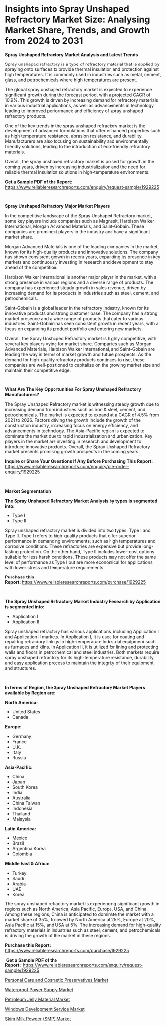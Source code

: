 <p><h1>Insights into Spray Unshaped Refractory Market Size: Analysing Market Share, Trends, and Growth from 2024 to 2031</h1></p><p><strong>Spray Unshaped Refractory Market Analysis and Latest Trends</strong></p>
<p><p>Spray unshaped refractory is a type of refractory material that is applied by spraying onto surfaces to provide thermal insulation and protection against high temperatures. It is commonly used in industries such as metal, cement, glass, and petrochemicals where high temperatures are present.</p><p>The global spray unshaped refractory market is expected to experience significant growth during the forecast period, with a projected CAGR of 10.9%. This growth is driven by increasing demand for refractory materials in various industrial applications, as well as advancements in technology leading to improved performance and efficiency of spray unshaped refractory products.</p><p>One of the key trends in the spray unshaped refractory market is the development of advanced formulations that offer enhanced properties such as high temperature resistance, abrasion resistance, and durability. Manufacturers are also focusing on sustainability and environmentally friendly solutions, leading to the introduction of eco-friendly refractory materials.</p><p>Overall, the spray unshaped refractory market is poised for growth in the coming years, driven by increasing industrialization and the need for reliable thermal insulation solutions in high-temperature environments.</p></p>
<p><strong>Get a Sample PDF of the Report:&nbsp;</strong> <a href="https://www.reliableresearchreports.com/enquiry/request-sample/1929225">https://www.reliableresearchreports.com/enquiry/request-sample/1929225</a></p>
<p>&nbsp;</p>
<p><strong>Spray Unshaped Refractory Major Market Players</strong></p>
<p><p>In the competitive landscape of the Spray Unshaped Refractory market, some key players include companies such as Magnesit, Harbison Walker International, Morgan Advanced Materials, and Saint-Gobain. These companies are prominent players in the industry and have a significant market share.</p><p>Morgan Advanced Materials is one of the leading companies in the market, known for its high-quality products and innovative solutions. The company has shown consistent growth in recent years, expanding its presence in key markets and continuously investing in research and development to stay ahead of the competition.</p><p>Harbison Walker International is another major player in the market, with a strong presence in various regions and a diverse range of products. The company has experienced steady growth in sales revenue, driven by increasing demand for its products in industries such as steel, cement, and petrochemicals.</p><p>Saint-Gobain is a global leader in the refractory industry, known for its innovative products and strong customer base. The company has a strong market presence and a wide range of products that cater to various industries. Saint-Gobain has seen consistent growth in recent years, with a focus on expanding its product portfolio and entering new markets.</p><p>Overall, the Spray Unshaped Refractory market is highly competitive, with several key players vying for market share. Companies such as Morgan Advanced Materials, Harbison Walker International, and Saint-Gobain are leading the way in terms of market growth and future prospects. As the demand for high-quality refractory products continues to rise, these companies are well-positioned to capitalize on the growing market size and maintain their competitive edge.</p></p>
<p>&nbsp;</p>
<p><strong>What Are The Key Opportunities For Spray Unshaped Refractory Manufacturers?</strong></p>
<p><p>The Spray Unshaped Refractory market is witnessing steady growth due to increasing demand from industries such as iron & steel, cement, and petrochemicals. The market is expected to expand at a CAGR of 4.5% from 2021 to 2026. Factors driving the growth include the growth of the construction industry, increasing focus on energy efficiency, and advancements in technology. The Asia-Pacific region is expected to dominate the market due to rapid industrialization and urbanization. Key players in the market are investing in research and development to introduce innovative products. Overall, the Spray Unshaped Refractory market presents promising growth prospects in the coming years.</p></p>
<p><strong>Inquire or Share Your Questions If Any Before Purchasing This Report:</strong> <a href="https://www.reliableresearchreports.com/enquiry/pre-order-enquiry/1929225">https://www.reliableresearchreports.com/enquiry/pre-order-enquiry/1929225</a></p>
<p>&nbsp;</p>
<p><strong>Market Segmentation</strong></p>
<p><strong>The Spray Unshaped Refractory Market Analysis by types is segmented into:</strong></p>
<p><ul><li>Type I</li><li>Type II</li></ul></p>
<p><p>Spray unshaped refractory market is divided into two types: Type I and Type II. Type I refers to high-quality products that offer superior performance in demanding environments, such as high temperatures and corrosive conditions. These refractories are expensive but provide long-lasting protection. On the other hand, Type II includes lower-cost options suitable for less harsh conditions. These products may not offer the same level of performance as Type I but are more economical for applications with lower stress and temperature requirements.</p></p>
<p><strong>Purchase this Report:&nbsp;</strong><a href="https://www.reliableresearchreports.com/purchase/1929225">https://www.reliableresearchreports.com/purchase/1929225</a></p>
<p>&nbsp;</p>
<p><strong>The Spray Unshaped Refractory Market Industry Research by Application is segmented into:</strong></p>
<p><ul><li>Application I</li><li>Application II</li></ul></p>
<p><p>Spray unshaped refractory has various applications, including Application I and Application II markets. In Application I, it is used for coating and repairing refractory linings in high-temperature industrial equipment such as furnaces and kilns. In Application II, it is utilized for lining and protecting walls and floors in petrochemical and steel industries. Both markets require spray unshaped refractory for its high-temperature resistance, durability, and easy application process to maintain the integrity of their equipment and structures.</p></p>
<p>&nbsp;</p>
<p><strong>In terms of Region, the Spray Unshaped Refractory Market Players available by Region are:</strong></p>
<p>
    <p> <strong> North America: </strong>
        <ul>
            <li>United States</li>
            <li>Canada</li>
        </ul>
        </p> 
    <p> <strong> Europe: </strong>
        <ul>
            <li>Germany</li>
            <li>France</li>
            <li>U.K.</li>
            <li>Italy</li>
            <li>Russia</li>
        </ul>
        </p> 
    <p> <strong> Asia-Pacific: </strong>
        <ul>
            <li>China</li>
            <li>Japan</li>
            <li>South Korea</li>
            <li>India</li>
            <li>Australia</li>
            <li>China Taiwan</li>
            <li>Indonesia</li>
            <li>Thailand</li>
            <li>Malaysia</li>
        </ul>
        </p> 
    <p> <strong> Latin America: </strong>
        <ul>
            <li>Mexico</li>
            <li>Brazil</li>
            <li>Argentina Korea</li>
            <li>Colombia</li>
        </ul>
        </p> 
    <p> <strong> Middle East & Africa: </strong>
        <ul>
            <li>Turkey</li>
            <li>Saudi</li>
            <li>Arabia</li>
            <li>UAE</li>
            <li>Korea</li>
        </ul>
    </p>
    </p>
<p><p>The spray unshaped refractory market is experiencing significant growth in regions such as North America, Asia Pacific, Europe, USA, and China. Among these regions, China is anticipated to dominate the market with a market share of 35%, followed by North America at 25%, Europe at 20%, Asia Pacific at 15%, and USA at 5%. The increasing demand for high-quality refractory materials in industries such as steel, cement, and petrochemicals is driving the growth of the market in these regions.</p></p>
<p><strong>Purchase this Report: </strong><a href="https://www.reliableresearchreports.com/purchase/1929225">https://www.reliableresearchreports.com/purchase/1929225</a></p>
<p>&nbsp;<strong>Get a Sample PDF of the Report:&nbsp;&nbsp;</strong><a href="https://www.reliableresearchreports.com/enquiry/request-sample/1929225">https://www.reliableresearchreports.com/enquiry/request-sample/1929225</a></p>
<p><strong></strong></p>
<p><p><a href="https://view.publitas.com/reportprime-1/personal-care-and-cosmetic-preservatives-market-dynamics-2024-2031-also-about-its-market-trends-projections-and-opportunities/">Personal Care and Cosmetic Preservatives Market</a></p><p><a href="https://adventurous-uranium-ef9.notion.site/Waterproof-Power-Supply-Market-Share-Market-New-Trends-Analysis-Report-By-Type-By-Application-By-3be9fd1ae2244da095e165b23ae4b716">Waterproof Power Supply Market</a></p><p><a href="https://view.publitas.com/reportprime-1/petroleum-jelly-material-market-analysis-and-market-size-global-industry-overview-market-segmentation-and-forecast-2024-to-2031/">Petroleum Jelly Material Market</a></p><p><a href="https://extreme-scabiosa-c81.notion.site/Windows-Development-Service-Market-Research-Report-Provides-Critical-Insights-that-can-help-Shape-Bu-90c78f9b54b64e3fbd5f58816d4380ec">Windows Development Service Market</a></p><p><a href="https://carnation-joke-41f.notion.site/Skim-Milk-Powder-SMP-Market-Furnish-Information-about-Market-Size-Market-Share-Market-Dynamics--8a31a9aa35d3475993f1837d4a0fea83">Skim Milk Powder (SMP) Market</a></p></p>